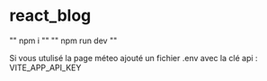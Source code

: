 # react_blog

""
npm i 
""
""
npm run dev
""


Si vous utulisé la page méteo ajouté un fichier .env avec la clé api :
VITE_APP_API_KEY
